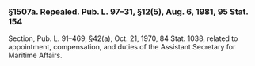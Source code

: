 ### §1507a. Repealed. Pub. L. 97–31, §12(5), Aug. 6, 1981, 95 Stat. 154 ###

Section, Pub. L. 91–469, §42(a), Oct. 21, 1970, 84 Stat. 1038, related to appointment, compensation, and duties of the Assistant Secretary for Maritime Affairs.
